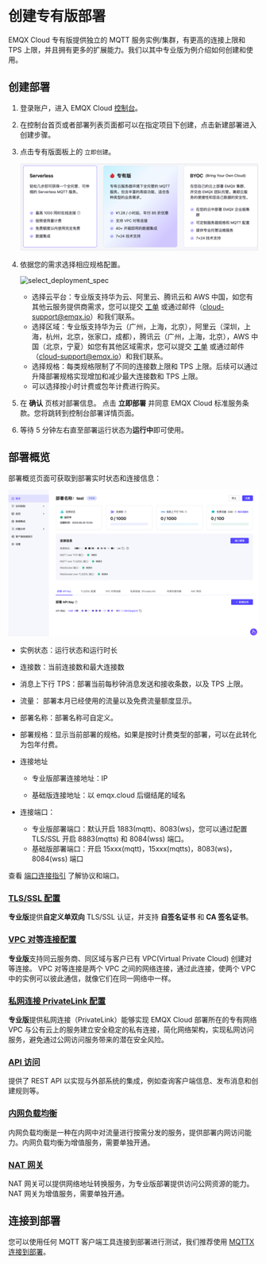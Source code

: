 # 创建专有版部署

EMQX Cloud 专有版提供独立的 MQTT 服务实例/集群，有更高的连接上限和 TPS 上限，并且拥有更多的扩展能力。我们以其中专业版为例介绍如何创建和使用。

## 创建部署

1. 登录账户，进入 EMQX Cloud [控制台](https://cloud.emqx.com/console/)。

2. 在控制台首页或者部署列表页面都可以在指定项目下创建，点击新建部署进入创建步骤。

3. 点击专有版面板上的 `立即创建`。

   ![select_deployment_type](./_assets/create_serverless.png)

4. 依据您的需求选择相应规格配置。

   ![select_deployment_spec](./_assets/select_deployment_spec.png)

   - 选择云平台：专业版支持华为云、阿里云、腾讯云和 AWS 中国，如您有其他云服务提供商需求，您可以提交 [工单](../feature/tickets.md) 或通过邮件（cloud-support@emqx.io）和我们联系。
   - 选择区域：专业版支持华为云（广州，上海，北京），阿里云（深圳，上海，杭州，北京，张家口，成都），腾讯云（广州，上海，北京），AWS 中国（北京，宁夏）如您有其他区域需求，您可以提交 [工单](../feature/tickets.md) 或通过邮件（cloud-support@emqx.io）和我们联系。
   - 选择规格：每类规格限制了不同的连接数上限和 TPS 上限。后续可以通过升降部署规格实现增加和减少最大连接数和 TPS 上限。
   - 可以选择按小时计费或包年计费进行购买。

6. 在 **确认** 页核对部署信息。 点击 **立即部署** 并同意 EMQX Cloud 标准服务条款。您将跳转到控制台部署详情页面。
7. 等待 5 分钟左右直至部署运行状态为**运行中**即可使用。


## 部署概览

部署概览页面可获取到部署实时状态和连接信息：

   ![dedicated](./_assets/dedicated_overview.png)

* 实例状态：运行状态和运行时长
* 连接数：当前连接数和最大连接数
* 消息上下行 TPS：部署当前每秒钟消息发送和接收条数，以及 TPS 上限。
* 流量： 部署本月已经使用的流量以及免费流量额度显示。
* 部署名称：部署名称可自定义。
* 部署规格：显示当前部署的规格。如果是按时计费类型的部署，可以在此转化为包年付费。
* 连接地址

  * 专业版部署连接地址：IP

  * 基础版连接地址：以 emqx.cloud 后缀结尾的域名

* 连接端口：

  * 专业版部署端口：默认开启 1883(mqtt)、8083(ws)，您可以通过配置 TLS/SSL 开启 8883(mqtts) 和 8084(wss) 端口。
  * 基础版部署端口：开启 15xxx(mqtt)，15xxx(mqtts)，8083(ws)， 8084(wss) 端口

查看 [端口连接指引](../deployments/port_guide_serverless.md) 了解协议和端口。



### [TLS/SSL 配置](../deployments/tls_ssl.md)

**专业版**提供**自定义单双向** TLS/SSL 认证，并支持 **自签名证书** 和 **CA 签名证书**。


### [VPC 对等连接配置](../deployments/vpc_peering.md)

**专业版**支持同云服务商、同区域与客户已有 VPC(Virtual Private Cloud) 创建对等连接。 VPC 对等连接是两个 VPC 之间的网络连接，通过此连接，使两个 VPC 中的实例可以彼此通信，就像它们在同一网络中一样。


### [私网连接 PrivateLink 配置](../deployments/privatelink.md)
**专业版**提供私网连接（PrivateLink）能够实现 EMQX Cloud 部署所在的专有网络 VPC 与公有云上的服务建立安全稳定的私有连接，简化网络架构，实现私网访问服务，避免通过公网访问服务带来的潜在安全风险。


### [API 访问](../api/api_overview.md)

提供了 REST API 以实现与外部系统的集成，例如查询客户端信息、发布消息和创建规则等。

### [内网负载均衡](../vas/intranet-lb.md)

内网负载均衡是一种在内网中对流量进行按需分发的服务，提供部署内网访问能力。内网负载均衡为增值服务，需要单独开通。


### [NAT 网关](../vas/nat-gateway.md)

NAT 网关可以提供网络地址转换服务，为专业版部署提供访问公网资源的能力。NAT 网关为增值服务，需要单独开通。


## 连接到部署

您可以使用任何 MQTT 客户端工具连接到部署进行测试，我们推荐使用 [MQTTX 连接到部署](../connect_to_deployments/mqttx.md)。



